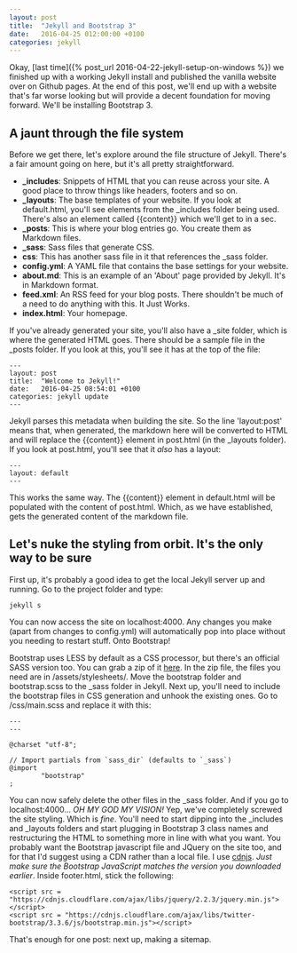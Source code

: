 ```yaml
---
layout: post
title:  "Jekyll and Bootstrap 3"
date:   2016-04-25 012:00:00 +0100
categories: jekyll
---
```


Okay, [last time]({% post_url 2016-04-22-jekyll-setup-on-windows %}) we finished up with a working Jekyll install and published the vanilla website over on Github pages. At the end of this post, we'll end up with a website that's far worse looking but will provide a decent foundation for moving forward. We'll be installing Bootstrap 3.

## A jaunt through the file system

Before we get there, let's explore around the file structure of Jekyll. There's a fair amount going on here, but it's all pretty straightforward.

* **_includes**: Snippets of HTML that you can reuse across your site. A good place to throw things like headers, footers and so on.
* **_layouts**: The base templates of your website. If you look at default.html, you'll see elements from the \_includes folder being used. There's also an element called \{\{content\}\} which we'll get to in a sec.
* **_posts**: This is where your blog entries go. You create them as Markdown files.
* **_sass**: Sass files that generate CSS.
* **css**: This has another sass file in it that references the \_sass folder.
* **config.yml**: A YAML file that contains the base settings for your website.
* **about.md**: This is an example of an 'About' page provided by Jekyll. It's in Markdown format.
* **feed.xml**: An RSS feed for your blog posts. There shouldn't be much of a need to do anything with this. It Just Works.
* **index.html**: Your homepage.

If you've already generated your site, you'll also have a \_site folder, which is where the generated HTML goes. There should be a sample file in the \_posts folder. If you look at this, you'll see it has at the top of the file:

```
---
layout: post
title:  "Welcome to Jekyll!"
date:   2016-04-25 08:54:01 +0100
categories: jekyll update
---
```
Jekyll parses this metadata when building the site. So the line 'layout:post' means that, when generated, the markdown here will be converted to HTML and will replace the \{\{content\}\} element in post.html (in the \_layouts folder). If you look at post.html, you'll see that it *also* has a layout:

```
---
layout: default
---
```
This works the same way. The \{\{content\}\} element in default.html will be populated with the content of post.html. Which, as we have established, gets the generated content of the markdown file.

## Let's nuke the styling from orbit. It's the only way to be sure

First up, it's probably a good idea to get the local Jekyll server up and running. Go to the project folder and type:

```
jekyll s
```

You can now access the site on localhost:4000. Any changes you make (apart from changes to config.yml) will automatically pop into place without you needing to restart stuff. Onto Bootstrap!

Bootstrap uses LESS by default as a CSS processor, but there's an official SASS version too. You can grab a zip of it [here](https://github.com/twbs/bootstrap-sass). In the zip file, the files you need are in /assets/stylesheets/. Move the bootstrap folder and bootstrap.scss to the \_sass folder in Jekyll. Next up, you'll need to include the bootstrap files in CSS generation and unhook the existing ones. Go to /css/main.scss and replace it with this:

```
---
---

@charset "utf-8";

// Import partials from `sass_dir` (defaults to `_sass`)
@import
        "bootstrap"
;
```

You can now safely delete the other files in the  \_sass folder. And if you go to localhost:4000... *OH MY GOD MY VISION!* Yep, we've completely screwed the site styling. Which is *fine*. You'll need to start dipping into the \_includes and \_layouts folders and start plugging in Bootstrap 3 class names and restructuring the HTML to something more in line with what you want. You probably want the Bootstrap javascript file and JQuery on the site too, and for that I'd suggest using a CDN rather than a local file.  I use [cdnjs](https://cdnjs.com/). *Just make sure the Bootstrap JavaScript matches the version you downloaded earlier*. Inside footer.html, stick the following:

```
<script src = "https://cdnjs.cloudflare.com/ajax/libs/jquery/2.2.3/jquery.min.js"></script>
<script src = "https://cdnjs.cloudflare.com/ajax/libs/twitter-bootstrap/3.3.6/js/bootstrap.min.js"></script>
```

That's enough for one post: next up, making a sitemap.
